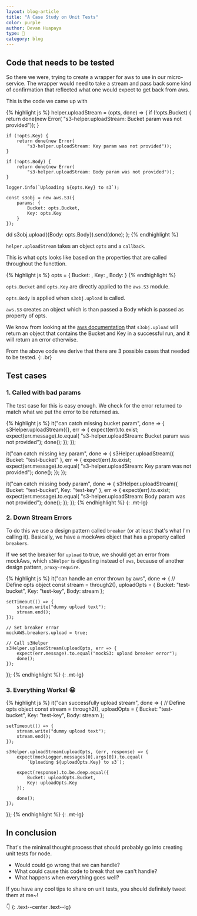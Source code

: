 ```yaml
---
layout: blog-article
title: "A Case Study on Unit Tests"
color: purple
author: Devan Huapaya
type: 📓
category: blog
---
```


## Code that needs to be tested

So there we were, trying to create a wrapper for aws to use in our micro-service.
The wrapper would need to take a stream and pass back some kind of confirmation
that reflected what one would expect to get back from aws.

This is the code we came up with

{% highlight js %}
helper.uploadStream = (opts, done) => {
    if (!opts.Bucket) {
        return done(new Error(
            "s3-helper.uploadStream: Bucket param was not provided"));
    }

    if (!opts.Key) {
        return done(new Error(
            "s3-helper.uploadStream: Key param was not provided"));
    }

    if (!opts.Body) {
        return done(new Error(
            "s3-helper.uploadStream: Body param was not provided"));
    }

    logger.info(`Uploading ${opts.Key} to s3`);

    const s3obj = new aws.S3({
        params: {
            Bucket: opts.Bucket,
            Key: opts.Key
        }
    });
dd
    s3obj.upload({Body: opts.Body}).send(done);
};
{% endhighlight %}

`helper.uploadStream` takes an object `opts` and a `callback`.

This is what opts looks like based on the properties that are called throughout
the functtion.

{% highlight js %}
opts = {
    Bucket: <obj>,
    Key: <obj>,
    Body: <stream>
}
{% endhighlight %}

`opts.Bucket` and `opts.Key` are directly applied to the `aws.S3` module.

`opts.Body` is applied when `s3obj.upload` is called.

`aws.S3` creates an object which is than passed a Body which is passed as
property of opts.

We know from looking at the [aws documentation](http://docs.aws.amazon.com/AWSJavaScriptSDK/guide/node-examples.html)
that `s3obj.upload` will return an object that contains the Bucket and Key in a
successful run, and it will return an error otherwise.


From the above code we derive that there are 3 possible cases that needed to be
tested.
{: .br}

## Test cases

### 1. Called with bad params

The test case for this is easy enough. We check for the error returned to match
what we put the error to be returned as.

{% highlight js %}
it("can catch missing bucket param", done => {
    s3Helper.uploadStream({}, err => {
        expect(err).to.exist;
        expect(err.message).to.equal(
            "s3-helper.uploadStream: Bucket param was not provided");
        done();
    });
});

it("can catch missing key param", done => {
    s3Helper.uploadStream({ Bucket: "test-bucket" }, err => {
        expect(err).to.exist;
        expect(err.message).to.equal(
            "s3-helper.uploadStream: Key param was not provided");
        done();
    });
});

it("can catch missing body param", done => {
    s3Helper.uploadStream({ Bucket: "test-bucket", Key: "test-key" }, err => {
        expect(err).to.exist;
        expect(err.message).to.equal(
            "s3-helper.uploadStream: Body param was not provided");
        done();
    });
});
{% endhighlight %}
{: .mt-lg}

### 2. Down Stream Errors

To do this we use a design pattern called `breaker` (or at least that's what I'm
calling it). Basically, we have a mockAws object that has a property called `breakers`.

If we set the breaker for `upload` to true, we should get an error from mockAws,
which `s3Helper` is digesting instead of `aws`, because of another design
pattern, `proxy-require`.

{% highlight js %}
it("can handle an error thrown by aws", done => {
    // Define opts object
    const stream = through2(),
        uploadOpts = {
            Bucket: "test-bucket",
            Key: "test-key",
            Body: stream
        };

    setTimeout(() => {
        stream.write("dummy upload text");
        stream.end();
    });

    // Set breaker error
    mockAWS.breakers.upload = true;

    // Call s3Helper
    s3Helper.uploadStream(uploadOpts, err => {
        expect(err.message).to.equal("mockS3: upload breaker error");
        done();
    });
});
{% endhighlight %}
{: .mt-lg}

### 3. Everything Works! 😀
{% highlight js %}
it("can successfully upload stream", done => {
    // Define opts object
    const stream = through2(),
        uploadOpts = {
            Bucket: "test-bucket",
            Key: "test-key",
            Body: stream
        };

    setTimeout(() => {
        stream.write("dummy upload text");
        stream.end();
    });

    s3Helper.uploadStream(uploadOpts, (err, response) => {
        expect(mockLogger.messages[0].args[0]).to.equal(
            `Uploading ${uploadOpts.Key} to s3`);

        expect(response).to.be.deep.equal({
            Bucket: uploadOpts.Bucket,
            Key: uploadOpts.Key
        });

        done();
    });
});
{% endhighlight %}
{: .mt-lg}


## In conclusion

That's the minimal thought process that should probably go into creating unit
tests for node.

- Would could go wrong that we can handle?
- What could cause this code to break that we can't handle?
- What happens when everything goes well?

If you have any cool tips to share on unit tests, you should definitely tweet them
at me~!

👇
{: .text--center .text--lg}
